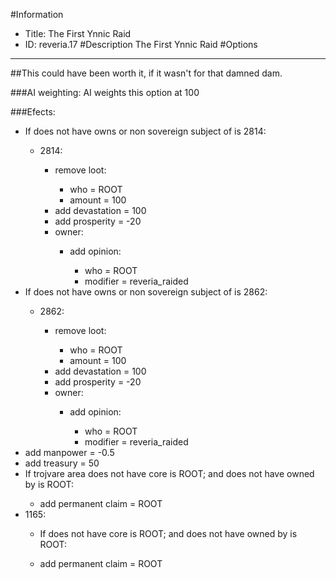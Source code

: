 #Information
 - Title: The First Ynnic Raid
 - ID: reveria.17
#Description
The First Ynnic Raid
#Options

___
##This could have been worth it, if it wasn't for that damned dam.

###AI weighting:
AI weights this option at 100


###Efects:<ul><li>If does not have owns or non sovereign subject of is 2814:</li><ul><li>2814:</li><ul><li>remove loot:</li><ul><li>who = ROOT</li><li>amount = 100</li></ul><li>add devastation = 100</li><li>add prosperity = -20</li><li>owner:</li><ul><li>add opinion:</li><ul><li>who = ROOT</li><li>modifier = reveria_raided</li></ul></ul></ul></ul><li>If does not have owns or non sovereign subject of is 2862:</li><ul><li>2862:</li><ul><li>remove loot:</li><ul><li>who = ROOT</li><li>amount = 100</li></ul><li>add devastation = 100</li><li>add prosperity = -20</li><li>owner:</li><ul><li>add opinion:</li><ul><li>who = ROOT</li><li>modifier = reveria_raided</li></ul></ul></ul></ul><li>add manpower = -0.5</li><li>add treasury = 50</li><li>If trojvare area does not have core is ROOT; and does not have owned by is ROOT:</li><ul><li>add permanent claim = ROOT</li></ul><li>1165:</li><ul><li>If does not have core is ROOT; and does not have owned by is ROOT:</li><ul></ul><li>add permanent claim = ROOT</li></ul></ul>
